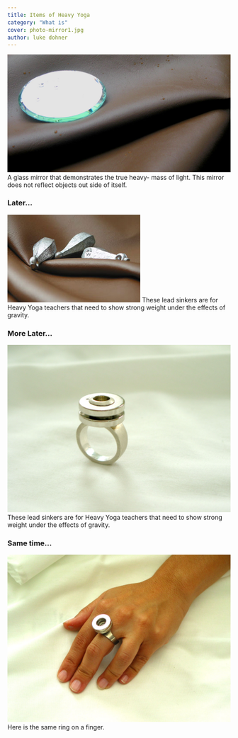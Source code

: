 ```yaml
---
title: Items of Heavy Yoga
category: "What is"
cover: photo-mirror1.jpg
author: luke dohner
---
```


![Non-Reflective Mirror](photo-mirror1.jpg "Non-Reflective Mirror")
A glass mirror that demonstrates the true heavy-
mass of light. This mirror does not reflect objects
out side of itself.


### Later...
![Sinkers or Wieghts](photo-sinkers.jpg "Sinkers or Wieghts")
These lead sinkers are for Heavy Yoga
teachers that need to show strong weight under the effects of gravity.


### More Later...
![Ring](photo-ring-solo.jpg "Ring Solo")
These lead sinkers are for Heavy Yoga
teachers that need to show strong weight under the effects of gravity.

### Same time...
![Ring on finger](photo-ring.jpg "Ring")
Here is the same ring on a finger.

